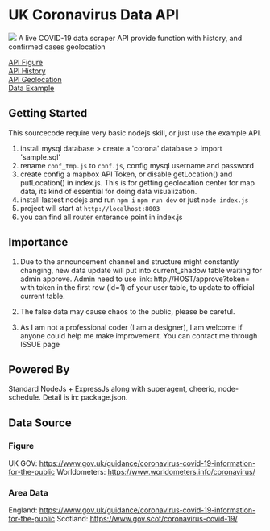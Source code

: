 # UK Coronavirus Data API
![](https://i.ibb.co/Jj2H6wT/logoc.png)
A live COVID-19 data scraper API provide function with history, and confirmed cases geolocation

[API Figure](http://coronauk.isjeff.com/ "API Figure") <br>
[API History](http://coronauk.isjeff.com/history "API History") <br>
[API Geolocation](http://coronauk.isjeff.com/locations "API Geolocation") <br>
[Data Example](http://coronauk.isjeff.com/visual "Data Example") <br>

## Getting Started

This sourcecode require very basic nodejs skill, or just use the example API.

1. install mysql database > create a 'corona' database > import 'sample.sql'
2. rename `conf_tmp.js` to `conf.js`, config mysql username and password
3. create config a mapbox API Token, or disable getLocation() and putLocation() in index.js. This is for getting geolocation center for map data, its kind of essential for doing data visualization.
3. install lastest nodejs and run
	`npm i`
	`npm run dev` or just `node index.js`
4. project will start at `http://localhost:8003`
5. you can find all router enterance point in index.js


## Importance
1. Due to the announcement channel and structure might constantly changing, new data update will put into current_shadow table waiting for admin approve. Admin need to use link: http://HOST/approve?token= with token in the first row (id=1) of your user table, to update to official current table.

2. The false data may cause chaos to the public, please be careful. 

3. As I am not a professional coder (I am a designer), I am welcome if anyone could help me make improvement. You can contact me through ISSUE page

## Powered By
Standard NodeJs + ExpressJs along with superagent, cheerio, node-schedule. Detail is in: package.json.

## Data Source

### Figure
UK GOV: https://www.gov.uk/guidance/coronavirus-covid-19-information-for-the-public
Worldometers: https://www.worldometers.info/coronavirus/

### Area Data
England: https://www.gov.uk/guidance/coronavirus-covid-19-information-for-the-public
Scotland: https://www.gov.scot/coronavirus-covid-19/



